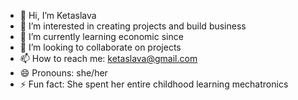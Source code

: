 - 👋 Hi, I’m Ketaslava
- 👀 I’m interested in creating projects and build business
- 🌱 I’m currently learning economic since
- 💞️ I’m looking to collaborate on projects
- 📫 How to reach me: ketaslava@gmail.com
- 😄 Pronouns: she/her
- ⚡ Fun fact: She spent her entire childhood learning mechatronics
